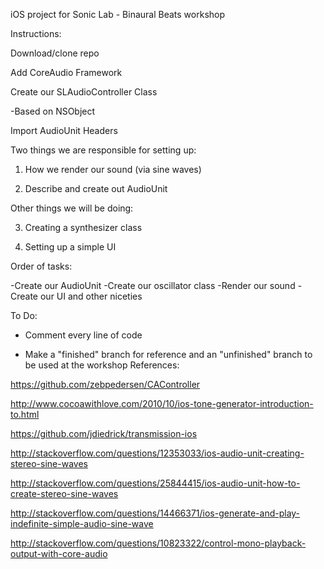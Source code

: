 iOS project for Sonic Lab - Binaural Beats workshop


Instructions:

Download/clone repo

Add CoreAudio Framework

Create our SLAudioController Class

-Based on NSObject

Import AudioUnit Headers

Two things we are responsible for setting up:

1) How we render our sound (via sine waves)

2) Describe and create out AudioUnit

Other things we will be doing:

3) Creating a synthesizer class

4) Setting up a simple UI

Order of tasks:

-Create our AudioUnit
-Create our oscillator class
-Render our sound
-Create our UI and other niceties


To Do:

- Comment every line of code

- Make a "finished" branch for reference and an "unfinished" branch to be used at the workshop
References:

https://github.com/zebpedersen/CAController

http://www.cocoawithlove.com/2010/10/ios-tone-generator-introduction-to.html

https://github.com/jdiedrick/transmission-ios

http://stackoverflow.com/questions/12353033/ios-audio-unit-creating-stereo-sine-waves

http://stackoverflow.com/questions/25844415/ios-audio-unit-how-to-create-stereo-sine-waves

http://stackoverflow.com/questions/14466371/ios-generate-and-play-indefinite-simple-audio-sine-wave

http://stackoverflow.com/questions/10823322/control-mono-playback-output-with-core-audio
